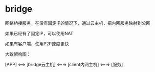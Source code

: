 # bridge
网络桥接服务，在没有固定IP的情况下，通过云主机，把内网服务映射到公网


如果已经有了固定IP，可以使用NAT

如果有客户端，使用P2P速度更快


大致架构图：

[APP] <==> [bridge云主机] <===> [client内网主机] <===> [服务]

